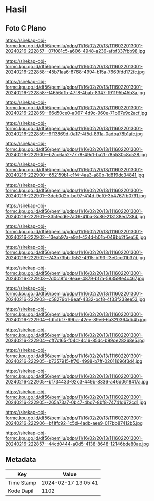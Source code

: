 # Hasil

## Foto C Plano

https://sirekap-obj-formc.kpu.go.id/df56/pemilu/pdpr/11/16/02/20/13/1116022013001-20240216-222857--07f081c5-a606-4948-a236-afbf337fbb98.jpg

https://sirekap-obj-formc.kpu.go.id/df56/pemilu/pdpr/11/16/02/20/13/1116022013001-20240216-222858--45b71aa6-8768-4994-b15a-7669fdd172fc.jpg

https://sirekap-obj-formc.kpu.go.id/df56/pemilu/pdpr/11/16/02/20/13/1116022013001-20240216-222858--f4656d1b-47f8-4bab-8347-f91195b45b3a.jpg

https://sirekap-obj-formc.kpu.go.id/df56/pemilu/pdpr/11/16/02/20/13/1116022013001-20240216-222859--66d50ce0-a097-4d9c-960e-71b67e9c2acf.jpg

https://sirekap-obj-formc.kpu.go.id/df56/pemilu/pdpr/11/16/02/20/13/1116022013001-20240216-222859--9f13869d-0a17-4f5d-891a-0adba78b1afc.jpg

https://sirekap-obj-formc.kpu.go.id/df56/pemilu/pdpr/11/16/02/20/13/1116022013001-20240216-222900--b2cc6a52-7778-49c1-ba2f-785530c8c528.jpg

https://sirekap-obj-formc.kpu.go.id/df56/pemilu/pdpr/11/16/02/20/13/1116022013001-20240216-222900--652159b1-c1f4-4aa3-a80b-1d819dc34841.jpg

https://sirekap-obj-formc.kpu.go.id/df56/pemilu/pdpr/11/16/02/20/13/1116022013001-20240216-222901--3dcb0d2b-bd97-414d-9ef0-3b4767fb0791.jpg

https://sirekap-obj-formc.kpu.go.id/df56/pemilu/pdpr/11/16/02/20/13/1116022013001-20240216-222901--335fecd6-7a09-41ba-8c86-213138ed7384.jpg

https://sirekap-obj-formc.kpu.go.id/df56/pemilu/pdpr/11/16/02/20/13/1116022013001-20240216-222902--13eab97a-e9af-434d-b01b-049bb2f5ea56.jpg

https://sirekap-obj-formc.kpu.go.id/df56/pemilu/pdpr/11/16/02/20/13/1116022013001-20240216-222902--743b73bb-f552-4915-bf93-f3e0cc01b37d.jpg

https://sirekap-obj-formc.kpu.go.id/df56/pemilu/pdpr/11/16/02/20/13/1116022013001-20240216-222903--7d0c18fd-9eae-4879-bf7a-59359fe4c467.jpg

https://sirekap-obj-formc.kpu.go.id/df56/pemilu/pdpr/11/16/02/20/13/1116022013001-20240216-222903--c58279b1-9eaf-4332-bcf8-4f33f238ee53.jpg

https://sirekap-obj-formc.kpu.go.id/df56/pemilu/pdpr/11/16/02/20/13/1116022013001-20240216-222904--fdfcfbf7-69ba-42ee-89e6-6a320364db4b.jpg

https://sirekap-obj-formc.kpu.go.id/df56/pemilu/pdpr/11/16/02/20/13/1116022013001-20240216-222904--cff7c165-f04d-4c16-85dc-b99ce28268e5.jpg

https://sirekap-obj-formc.kpu.go.id/df56/pemilu/pdpr/11/16/02/20/13/1116022013001-20240216-222905--b7357915-ff70-4998-b7ff-02011696f3d4.jpg

https://sirekap-obj-formc.kpu.go.id/df56/pemilu/pdpr/11/16/02/20/13/1116022013001-20240216-222905--bf734433-92c3-449b-8336-a46d0618417a.jpg

https://sirekap-obj-formc.kpu.go.id/df56/pemilu/pdpr/11/16/02/20/13/1116022013001-20240216-222905--265a73a7-0b47-4bd7-8bf8-74741d672cd1.jpg

https://sirekap-obj-formc.kpu.go.id/df56/pemilu/pdpr/11/16/02/20/13/1116022013001-20240216-222906--bf1ffc92-1c5d-4adb-aee9-017bb87412b5.jpg

https://sirekap-obj-formc.kpu.go.id/df56/pemilu/pdpr/11/16/02/20/13/1116022013001-20240216-222857--44cd0444-a0d5-4138-8648-12146bde80ae.jpg


## Metadata

| Key        | Value               |
| ---------- | ------------------- |
| Time Stamp | 2024-02-17 13:05:41 |
| Kode Dapil | 1102                |



